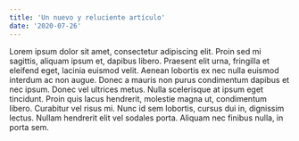 ```yaml
---
title: 'Un nuevo y reluciente artículo'
date: '2020-07-26'
---
```


Lorem ipsum dolor sit amet, consectetur adipiscing elit. Proin sed mi sagittis, aliquam ipsum et, dapibus libero. Praesent elit urna, fringilla et eleifend eget, lacinia euismod velit. Aenean lobortis ex nec nulla euismod interdum ac non augue. Donec a mauris non purus condimentum dapibus et nec ipsum. Donec vel ultrices metus. Nulla scelerisque at ipsum eget tincidunt. Proin quis lacus hendrerit, molestie magna ut, condimentum libero. Curabitur vel risus mi. Nunc id sem lobortis, cursus dui in, dignissim lectus. Nullam hendrerit elit vel sodales porta. Aliquam nec finibus nulla, in porta sem.
